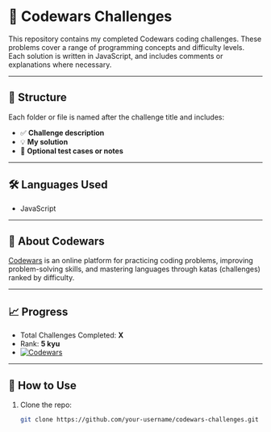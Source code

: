 # 🧠 Codewars Challenges

This repository contains my completed Codewars coding challenges. These problems cover a range of programming concepts and difficulty levels. Each solution is written in JavaScript, and includes comments or explanations where necessary.

---

## 📁 Structure

Each folder or file is named after the challenge title and includes:

- ✅ **Challenge description**
- 💡 **My solution**
- 🧪 **Optional test cases or notes**

---

## 🛠 Languages Used

- JavaScript

---

## 🚩 About Codewars

[Codewars](https://www.codewars.com/) is an online platform for practicing coding problems, improving problem-solving skills, and mastering languages through katas (challenges) ranked by difficulty.

---

## 📈 Progress

- Total Challenges Completed: **X**
- Rank: **5 kyu**
- [![Codewars](https://www.codewars.com/users/your-codewars-username/badges/large)](https://www.codewars.com/users/your-codewars-username)

---

## 📌 How to Use

1. Clone the repo:
   ```bash
   git clone https://github.com/your-username/codewars-challenges.git
